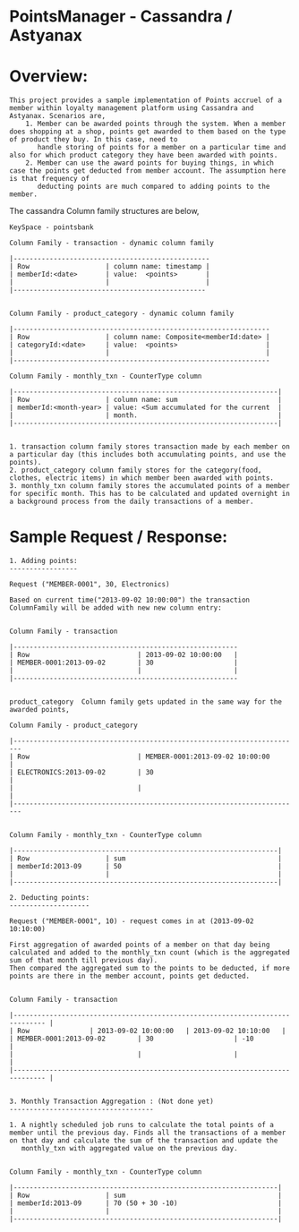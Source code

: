 PointsManager - Cassandra / Astyanax
====================================

Overview:
=========
	This project provides a sample implementation of Points accruel of a member within loyalty management platform using Cassandra and Astyanax. Scenarios are,
		1. Member can be awarded points through the system. When a member does shopping at a shop, points get awarded to them based on the type of product they buy. In this case, need to
		   handle storing of points for a member on a particular time and also for which product category they have been awarded with points.
		2. Member can use the award points for buying things, in which case the points get deducted from member account. The assumption here is that frequency of
		   deducting points are much compared to adding points to the member.
		   

The cassandra Column family structures are below,

	KeySpace - pointsbank
	
	Column Family - transaction - dynamic column family

	|-------------------------------------------------
	| Row                   | column name: timestamp |
	| memberId:<date>       | value:  <points>       |
	|                       |                        |
	|------------------------------------------------


	Column Family - product_category - dynamic column family

	|----------------------------------------------------------------
	| Row                   | column name: Composite<memberId:date> |
	| categoryId:<date>     | value:  <points>                      |
	|                       |                                       |
	|----------------------------------------------------------------

	Column Family - monthly_txn - CounterType column

	|------------------------------------------------------------------|
	| Row                   | column name: sum                         |
	| memberId:<month-year> | value: <Sum accumulated for the current  |
	|                       | month.                                   |
	|------------------------------------------------------------------|


	1. transaction column family stores transaction made by each member on a particular day (this includes both accumulating points, and use the points).
	2. product_category column family stores for the category(food, clothes, electric items) in which member been awarded with points.
	3. monthly_txn column family stores the accumulated points of a member for specific month. This has to be calculated and updated overnight in a background process from the daily transactions of a member.


Sample Request / Response:
=========================

	1. Adding points:
	-----------------

	Request ("MEMBER-0001", 30, Electronics)
	
	Based on current time("2013-09-02 10:00:00") the transaction ColumnFamily will be added with new new column entry:


	Column Family - transaction

	|--------------------------------------------------------
	| Row                           | 2013-09-02 10:00:00   |
	| MEMBER-0001:2013-09-02        | 30                    |
	|                               |                       |
	|--------------------------------------------------------


	product_category  Column family gets updated in the same way for the awarded points,

	Column Family - product_category

	|------------------------------------------------------------------------
	| Row                           | MEMBER-0001:2013-09-02 10:00:00       |
	| ELECTRONICS:2013-09-02        | 30                                    |
	|                               |                                       |
	|------------------------------------------------------------------------


	Column Family - monthly_txn - CounterType column 

	|------------------------------------------------------------------|
	| Row                   | sum                                      |
	| memberId:2013-09      | 50                                       |
	|                       |                                          |
	|------------------------------------------------------------------|

	2. Deducting points:
	--------------------

	Request ("MEMBER-0001", 10) - request comes in at (2013-09-02 10:10:00)
	
	First aggregation of awarded points of a member on that day being calculated and added to the monthly_txn count (which is the aggregated sum of that month till previous day).
	Then compared the aggregated sum to the points to be deducted, if more points are there in the member account, points get deducted.

	
	Column Family - transaction

	|------------------------------------------------------------------------------ |
	| Row				| 2013-09-02 10:00:00   | 2013-09-02 10:10:00   |
	| MEMBER-0001:2013-09-02        | 30                    | -10                   |
	|                               |                       |                       |
	|------------------------------------------------------------------------------ |


	3. Monthly Transaction Aggregation : (Not done yet)
	------------------------------------

	1. A nightly scheduled job runs to calculate the total points of a member until the previous day. Finds all the transactions of a member on that day and calculate the sum of the transaction and update the
	   monthly_txn with aggregated value on the previous day.


	Column Family - monthly_txn - CounterType column 

	|------------------------------------------------------------------|
	| Row                   | sum                                      |
	| memberId:2013-09      | 70 (50 + 30 -10)                         |
	|                       |                                          |
	|------------------------------------------------------------------|

